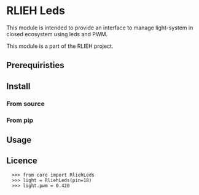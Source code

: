 # RLIEH Leds

This module is intended to provide an interface to manage light-system in closed
ecosystem using leds and PWM.

This module is a part of the RLIEH project.

## Prerequiristies


## Install

### From source

### From pip

## Usage

## Licence
```
  >>> from core import RliehLeds
  >>> light = RliehLeds(pin=18)
  >>> light.pwm = 0.420
```
